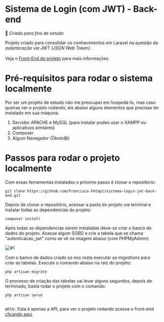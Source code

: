 # Sistema de Login (com JWT) - Back-end

🚀 _Criado para fins de estudo_

Projeto criado para consolidar os conhecimentos em Laravel na questão da _autenticação via JWT (JSON Web Token)_. 
<br /> <br />
Veja o [Front-End do projeto](https://github.com/Francisco-Fetapi/sistema-login-front-end) para mais informações.

# Pré-requisitos para rodar o sistema localmente
Por ser um projeto de estudo não me preocupei em hospedá-lo, mas caso queiras ver o projeto rodando, eis abaixo alguns elementos que precisas ter instalado em sua máquina.

1. Servidor APACHE e MySQL (para instalar podes usar o XAMPP ou aplicativos similares)
2. Composer
3. Algum Navegador (Óbvio😅)

# Passos para rodar o projeto localmente

Com essas ferramentas instaladas o próximo passo é clonar o repositório:
```
git clone https://github.com/Francisco-Fetapi/sistema-login-jwt-back-end.git
```

Depois de clonar o repositório, acessar a pasta do projeto via terminal e instalar todas as dependencias do projeto:
```
composer install
```

Após todas as dependencias serem instaladas deve-se criar o banco de dados do projeto. Acesse algum SGBD e crie a tabela que se chama "autenticacao_jwt" como se vê na imagem abaixo (com PHPMyAdmin):

![#1](https://user-images.githubusercontent.com/74926014/176718192-a70b816b-e747-41ca-90cd-21a3b51817e4.PNG)

Com o banco de dados criado só nos resta executar as _migrations_ para criar as tabelas. Execute o comando abaixo na raiz do projeto:

```
php artisan migrate
```

O processo de criação das tabelas vai levar alguns segundos, depois de terminado, basta rodar o projeto com o comando:
```
php artisan serve
```
##

`NOTA:` Esta é apenas a API, para ver o projeto rodando acesse o front-end [clicando aqui](https://github.com/Francisco-Fetapi/sistema-login-front-end)
